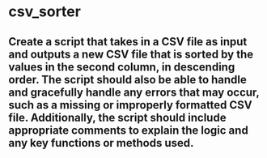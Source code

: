 # csv_sorter

## Create a script that takes in a CSV file as input and outputs a new CSV file that is sorted by the values in the second column, in descending order. The script should also be able to handle and gracefully handle any errors that may occur, such as a missing or improperly formatted CSV file. Additionally, the script should include appropriate comments to explain the logic and any key functions or methods used.
